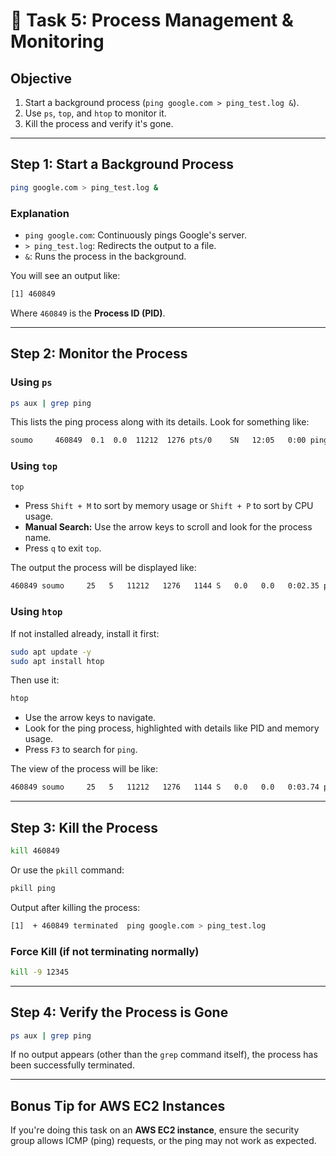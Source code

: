 # 👥 Task 5: Process Management & Monitoring

## Objective

1. Start a background process (`ping google.com > ping_test.log &`).
2. Use `ps`, `top`, and `htop` to monitor it.
3. Kill the process and verify it's gone.

---

## Step 1: Start a Background Process

```bash
ping google.com > ping_test.log &
```

### Explanation

- `ping google.com`: Continuously pings Google's server.
- `> ping_test.log`: Redirects the output to a file.
- `&`: Runs the process in the background.

You will see an output like:

```bash
[1] 460849
```

Where `460849` is the **Process ID (PID)**.

---

## Step 2: Monitor the Process

### Using `ps`

```bash
ps aux | grep ping
```

This lists the ping process along with its details. Look for something like:

```bash
soumo     460849  0.1  0.0  11212  1276 pts/0    SN   12:05   0:00 ping google.com
```

### Using `top`

```bash
top
```

- Press `Shift + M` to sort by memory usage or `Shift + P` to sort by CPU usage.
- **Manual Search:** Use the arrow keys to scroll and look for the process name.
- Press `q` to exit `top`.

The output the process will be displayed like:

```bash
460849 soumo     25   5   11212   1276   1144 S   0.0   0.0   0:02.35 ping
```

### Using `htop`

If not installed already, install it first:

```bash
sudo apt update -y
sudo apt install htop
```

Then use it:

```bash
htop
```

- Use the arrow keys to navigate.
- Look for the ping process, highlighted with details like PID and memory usage.
- Press `F3` to search for `ping`.

The view of the process will be like:

```bash
460849 soumo     25   5   11212   1276   1144 S   0.0   0.0   0:03.74 ping google.com
```

---

## Step 3: Kill the Process

```bash
kill 460849
```

Or use the `pkill` command:

```bash
pkill ping
```

Output after killing the process:

```bash
[1]  + 460849 terminated  ping google.com > ping_test.log
```

### Force Kill (if not terminating normally)

```bash
kill -9 12345
```

---

## Step 4: Verify the Process is Gone

```bash
ps aux | grep ping
```

If no output appears (other than the `grep` command itself), the process has been successfully terminated.

---

## Bonus Tip for AWS EC2 Instances

If you're doing this task on an **AWS EC2 instance**, ensure the security group allows ICMP (ping) requests, or the ping may not work as expected.